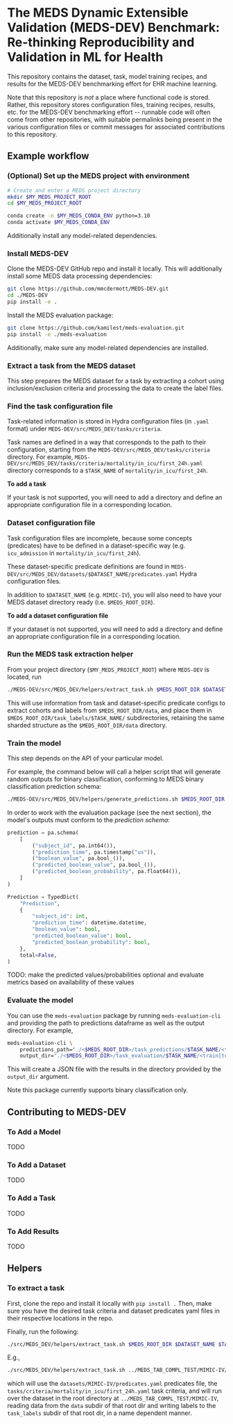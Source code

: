 # The MEDS Dynamic Extensible Validation (MEDS-DEV) Benchmark: Re-thinking Reproducibility and Validation in ML for Health

This repository contains the dataset, task, model training recipes, and results for the MEDS-DEV benchmarking
effort for EHR machine learning.

Note that this repository is _not_ a place where functional code is stored. Rather, this repository stores
configuration files, training recipes, results, etc. for the MEDS-DEV benchmarking effort -- runnable code
will
often come from other repositories, with suitable permalinks being present in the various configuration files
or commit messages for associated contributions to this repository.

## Example workflow

### (Optional) Set up the MEDS project with environment

```bash
# Create and enter a MEDS project directory
mkdir $MY_MEDS_PROJECT_ROOT
cd $MY_MEDS_PROJECT_ROOT

conda create -n $MY_MEDS_CONDA_ENV python=3.10
conda activate $MY_MEDS_CONDA_ENV
```

Additionally install any model-related dependencies.

### Install MEDS-DEV

Clone the MEDS-DEV GitHub repo and install it locally.
This will additionally install some MEDS data processing dependencies:

```bash
git clone https://github.com/mmcdermott/MEDS-DEV.git
cd ./MEDS-DEV
pip install -e .
```

Install the MEDS evaluation package:

```bash
git clone https://github.com/kamilest/meds-evaluation.git
pip install -e ./meds-evaluation
```

Additionally, make sure any model-related dependencies are installed.

### Extract a task from the MEDS dataset

This step prepares the MEDS dataset for a task by extracting a cohort using inclusion/exclusion criteria and
processing the data to create the label files.

### Find the task configuration file

Task-related information is stored in Hydra configuration files (in `.yaml` format) under
`MEDS-DEV/src/MEDS_DEV/tasks/criteria`.

Task names are defined in a way that corresponds to the path to their configuration,
starting from the `MEDS-DEV/src/MEDS_DEV/tasks/criteria` directory.
For example,
`MEDS-DEV/src/MEDS_DEV/tasks/criteria/mortality/in_icu/first_24h.yaml` directory corresponds to a `$TASK_NAME`
of
`mortality/in_icu/first_24h`.

**To add a task**

If your task is not supported, you will need to add a directory and define an appropriate configuration file
in
a corresponding location.

### Dataset configuration file

Task configuration files are incomplete, because some concepts (predicates) have to be defined in a
dataset-specific
way (e.g. `icu_admission` in `mortality/in_icu/first_24h`).

These dataset-specific predicate definitions are found in
`MEDS-DEV/src/MEDS_DEV/datasets/$DATASET_NAME/predicates.yaml` Hydra configuration files.

In addition to `$DATASET_NAME` (e.g. `MIMIC-IV`), you will also need to have your MEDS dataset directory
ready (i.e.
`$MEDS_ROOT_DIR`).

**To add a dataset configuration file**

If your dataset is not supported, you will need to add a directory and define an appropriate configuration
file in
a corresponding location.

### Run the MEDS task extraction helper

From your project directory (`$MY_MEDS_PROJECT_ROOT`) where `MEDS-DEV` is located, run

```bash
./MEDS-DEV/src/MEDS_DEV/helpers/extract_task.sh $MEDS_ROOT_DIR $DATASET_NAME $TASK_NAME
```

This will use information from task and dataset-specific predicate configs to extract cohorts and labels from
`$MEDS_ROOT_DIR/data`, and place them in `$MEDS_ROOT_DIR/task_labels/$TASK_NAME/` subdirectories, retaining
the same
sharded structure as the `$MEDS_ROOT_DIR/data` directory.

### Train the model

This step depends on the API of your particular model.

For example, the command below will call a helper script that will generate random outputs for binary
classification,
conforming to MEDS binary classification prediction schema:

```bash
./MEDS-DEV/src/MEDS_DEV/helpers/generate_predictions.sh $MEDS_ROOT_DIR $TASK_NAME
```

In order to work with the evaluation package (see the next section),
the model's outputs must conform to the _prediction schema_:

```python
prediction = pa.schema(
    [
        ("subject_id", pa.int64()),
        ("prediction_time", pa.timestamp("us")),
        ("boolean_value", pa.bool_()),
        ("predicted_boolean_value", pa.bool_()),
        ("predicted_boolean_probability", pa.float64()),
    ]
)

Prediction = TypedDict(
    "Prediction",
    {
        "subject_id": int,
        "prediction_time": datetime.datetime,
        "boolean_value": bool,
        "predicted_boolean_value": bool,
        "predicted_boolean_probability": bool,
    },
    total=False,
)
```

TODO: make the predicted values/probabilities optional and evaluate metrics based on availability of these
values

### Evaluate the model

You can use the `meds-evaluation` package by running `meds-evaluation-cli` and providing the path to
predictions dataframe as well as the output directory. For example,

```bash
meds-evaluation-cli \
	predictions_path="./<$MEDS_ROOT_DIR>/task_predictions/$TASK_NAME/<train|tuning|held_out>/*.parquet" \
	output_dir="./<$MEDS_ROOT_DIR>/task_evaluation/$TASK_NAME/<train|tuning|held_out>/..."
```

This will create a JSON file with the results in the directory provided by the `output_dir` argument.

Note this package currently supports binary classification only.

## Contributing to MEDS-DEV

### To Add a Model

TODO

### To Add a Dataset

TODO

### To Add a Task

TODO

### To Add Results

TODO

## Helpers

### To extract a task

First, clone the repo and install it locally with `pip install .` Then, make sure you have the desired task
criteria and dataset predicates yaml files in their respective locations in the repo.

Finally, run the following:

```bash
./src/MEDS_DEV/helpers/extract_task.sh $MEDS_ROOT_DIR $DATASET_NAME $TASK_NAME
```

E.g.,

```bash
./src/MEDS_DEV/helpers/extract_task.sh ../MEDS_TAB_COMPL_TEST/MIMIC-IV/ MIMIC-IV mortality/in_icu/first_24h
```

which will use the `datasets/MIMIC-IV/predicates.yaml` predicates file, the
`tasks/criteria/mortality/in_icu/first_24h.yaml` task criteria, and will run over the dataset in the root
directory at `../MEDS_TAB_COMPL_TEST/MIMIC-IV`, reading data from the `data` subdir of that root dir and
writing labels to the `task_labels` subdir of that root dir, in a name dependent manner.
